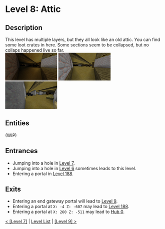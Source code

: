 # Level 8: Attic

## Description
This level has multiple layers, but they all look like an old attic. You can find some loot crates in here. Some sections seem to be collapsed, but no collaps happened live so far.<br/>
<img src="./img/Level_8_0_dark.png" width="33%" />
<img src="./img/Level_8_0_light.png" width="33%" title="Image 1 but with fullbright" />
<img src="./img/Level_8_1.png" width="33%"/>

## Entities
(WIP)

## Entrances
* Jumping into a hole in <a href="./Level_7.md">Level 7</a>.
* Jumping into a hole in <a href="./Level_6.md">Level 6</a> sometimes leads to this level.
* Entering a portal in <a href="./Level_188.md">Level 188</a>.

## Exits
* Entering an end gateway portal will lead to <a href="./Level_9.md">Level 9</a>.
* Entering a portal at `X: -4 Z: -607` may lead to <a href="./Level_188.md">Level 188</a>.
* Entering a portal at `X: 260 Z: -511` may lead to <a href="../hubs/Hub_0.md">Hub 0</a>.

<a href="./Level_7.md">< [Level 7]</a> | <a href="./Levels.md">Level List</a> | <a href="./Level_9.md">[Level 9] ></a>